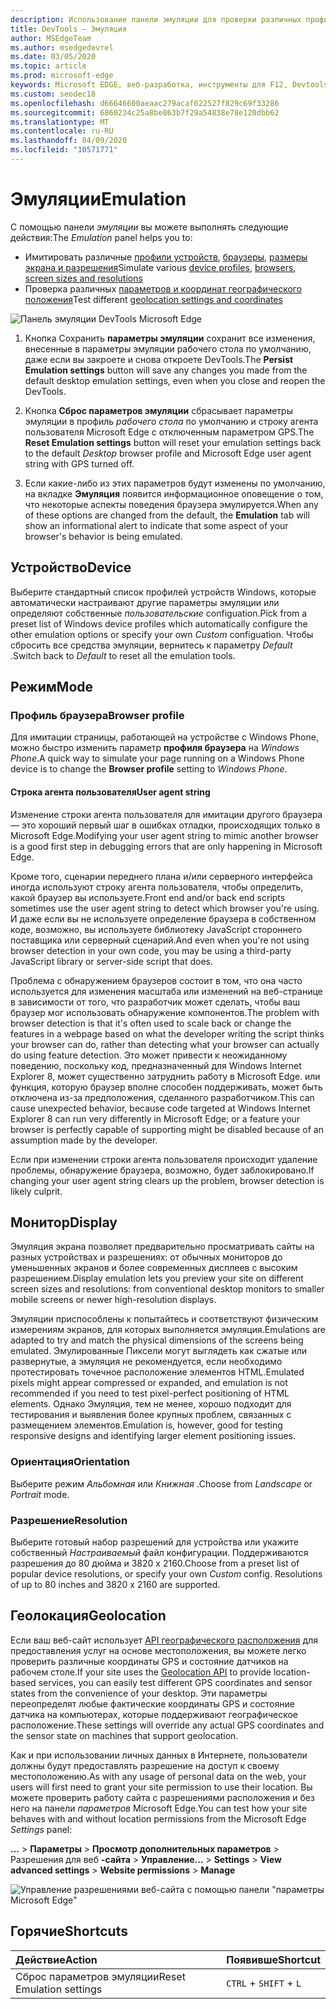 ```yaml
---
description: Использование панели эмуляции для проверки различных профилей браузера, размеров экрана и разрешения и координат местоположения GPS
title: DevTools — Эмуляция
author: MSEdgeTeam
ms.author: msedgedevrel
ms.date: 03/05/2020
ms.topic: article
ms.prod: microsoft-edge
keywords: Microsoft EDGE, веб-разработка, инструменты для F12, Devtools, эмуляция устройств, разработка с откликом, географическое расположение, разрешение
ms.custom: seodec18
ms.openlocfilehash: d66646600aeaac279acaf622527f829c69f33286
ms.sourcegitcommit: 6860234c25a8be863b7f29a54838e78e120dbb62
ms.translationtype: MT
ms.contentlocale: ru-RU
ms.lasthandoff: 04/09/2020
ms.locfileid: "10571771"
---
```

# <span data-ttu-id="6d1c3-104">Эмуляции</span><span class="sxs-lookup"><span data-stu-id="6d1c3-104">Emulation</span></span>

<span data-ttu-id="6d1c3-105">С помощью панели *эмуляции* вы можете выполнять следующие действия:</span><span class="sxs-lookup"><span data-stu-id="6d1c3-105">The *Emulation* panel helps you to:</span></span>
 - <span data-ttu-id="6d1c3-106">Имитировать различные [профили устройств](#device), [браузеры](#browser-profile), [размеры экрана и разрешения](#display)</span><span class="sxs-lookup"><span data-stu-id="6d1c3-106">Simulate various [device profiles](#device), [browsers](#browser-profile), [screen sizes and resolutions](#display)</span></span>
 - <span data-ttu-id="6d1c3-107">Проверка различных [параметров и координат географического положения](#geolocation)</span><span class="sxs-lookup"><span data-stu-id="6d1c3-107">Test different [geolocation settings and coordinates](#geolocation)</span></span>

![Панель эмуляции DevTools Microsoft Edge](./media/emulation.png)

1. <span data-ttu-id="6d1c3-109">Кнопка Сохранить **параметры эмуляции** сохранит все изменения, внесенные в параметры эмуляции рабочего стола по умолчанию, даже если вы закроете и снова откроете DevTools.</span><span class="sxs-lookup"><span data-stu-id="6d1c3-109">The **Persist Emulation settings** button will save any changes you made from the default desktop emulation settings, even when you close and reopen the DevTools.</span></span> 

2. <span data-ttu-id="6d1c3-110">Кнопка **Сброс параметров эмуляции** сбрасывает параметры эмуляции в профиль *рабочего стола* по умолчанию и строку агента пользователя Microsoft Edge с отключенным параметром GPS.</span><span class="sxs-lookup"><span data-stu-id="6d1c3-110">The **Reset Emulation settings** button will reset your emulation settings back to the default *Desktop* browser profile and Microsoft Edge user agent string with GPS turned off.</span></span>

3. <span data-ttu-id="6d1c3-111">Если какие-либо из этих параметров будут изменены по умолчанию, на вкладке **Эмуляция** появится информационное оповещение о том, что некоторые аспекты поведения браузера эмулируется.</span><span class="sxs-lookup"><span data-stu-id="6d1c3-111">When any of these options are changed from the default, the **Emulation** tab will show an informational alert to indicate that some aspect of your browser's behavior is being emulated.</span></span>

## <span data-ttu-id="6d1c3-112">Устройство</span><span class="sxs-lookup"><span data-stu-id="6d1c3-112">Device</span></span>

<span data-ttu-id="6d1c3-113">Выберите стандартный список профилей устройств Windows, которые автоматически настраивают другие параметры эмуляции или определяют собственные *пользовательские* configuation.</span><span class="sxs-lookup"><span data-stu-id="6d1c3-113">Pick from a preset list of Windows device profiles which  automatically configure the other emulation options or specify your own *Custom* configuation.</span></span> <span data-ttu-id="6d1c3-114">Чтобы сбросить все средства эмуляции, вернитесь к параметру *Default* .</span><span class="sxs-lookup"><span data-stu-id="6d1c3-114">Switch back to *Default* to reset all the emulation tools.</span></span>

## <span data-ttu-id="6d1c3-115">Режим</span><span class="sxs-lookup"><span data-stu-id="6d1c3-115">Mode</span></span>

### <span data-ttu-id="6d1c3-116">Профиль браузера</span><span class="sxs-lookup"><span data-stu-id="6d1c3-116">Browser profile</span></span>
<span data-ttu-id="6d1c3-117">Для имитации страницы, работающей на устройстве с Windows Phone, можно быстро изменить параметр **профиля браузера** на *Windows Phone*.</span><span class="sxs-lookup"><span data-stu-id="6d1c3-117">A quick way to simulate your page running on a Windows Phone device is to change the **Browser profile** setting to *Windows Phone*.</span></span>

#### <span data-ttu-id="6d1c3-118">Строка агента пользователя</span><span class="sxs-lookup"><span data-stu-id="6d1c3-118">User agent string</span></span>

<span data-ttu-id="6d1c3-119">Изменение строки агента пользователя для имитации другого браузера — это хороший первый шаг в ошибках отладки, происходящих только в Microsoft Edge.</span><span class="sxs-lookup"><span data-stu-id="6d1c3-119">Modifying your user agent string to mimic another browser is a good first step in debugging errors that are only happening in Microsoft Edge.</span></span> 

<span data-ttu-id="6d1c3-120">Кроме того, сценарии переднего плана и/или серверного интерфейса иногда используют строку агента пользователя, чтобы определить, какой браузер вы используете.</span><span class="sxs-lookup"><span data-stu-id="6d1c3-120">Front end and/or back end scripts sometimes use the user agent string  to detect which browser you're using.</span></span> <span data-ttu-id="6d1c3-121">И даже если вы не используете определение браузера в собственном коде, возможно, вы используете библиотеку JavaScript стороннего поставщика или серверный сценарий.</span><span class="sxs-lookup"><span data-stu-id="6d1c3-121">And even when you're not using browser detection in your own code, you may be using a third-party JavaScript library or server-side script that does.</span></span>

<span data-ttu-id="6d1c3-122">Проблема с обнаружением браузеров состоит в том, что она часто используется для изменения масштаба или изменений на веб-странице в зависимости от того, что разработчик может сделать, чтобы ваш браузер мог использовать обнаружение компонентов.</span><span class="sxs-lookup"><span data-stu-id="6d1c3-122">The problem with browser detection is that it's often used to scale back or change the features in a webpage based on what the developer writing the script thinks your browser can do, rather than detecting what your browser can actually do using feature detection.</span></span> <span data-ttu-id="6d1c3-123">Это может привести к неожиданному поведению, поскольку код, предназначенный для Windows Internet Explorer 8, может существенно затруднить работу в Microsoft Edge. или функция, которую браузер вполне способен поддерживать, может быть отключена из-за предположения, сделанного разработчиком.</span><span class="sxs-lookup"><span data-stu-id="6d1c3-123">This can cause unexpected behavior, because code targeted at Windows Internet Explorer 8 can run very differently in Microsoft Edge; or a feature your browser is perfectly capable of supporting might be disabled because of an assumption made by the developer.</span></span>

<span data-ttu-id="6d1c3-124">Если при изменении строки агента пользователя происходит удаление проблемы, обнаружение браузера, возможно, будет заблокировано.</span><span class="sxs-lookup"><span data-stu-id="6d1c3-124">If changing your user agent string clears up the problem, browser detection is likely culprit.</span></span>

## <span data-ttu-id="6d1c3-125">Монитор</span><span class="sxs-lookup"><span data-stu-id="6d1c3-125">Display</span></span>

<span data-ttu-id="6d1c3-126">Эмуляция экрана позволяет предварительно просматривать сайты на разных устройствах и разрешениях: от обычных мониторов до уменьшенных экранов и более современных дисплеев с высоким разрешением.</span><span class="sxs-lookup"><span data-stu-id="6d1c3-126">Display emulation lets you preview your site on different screen sizes and resolutions: from conventional desktop monitors to smaller mobile screens or newer high-resolution displays.</span></span>

<span data-ttu-id="6d1c3-127">Эмуляции приспособлены к попытайтесь и соответствуют физическим измерениям экранов, для которых выполняется эмуляция.</span><span class="sxs-lookup"><span data-stu-id="6d1c3-127">Emulations are adapted to try and match the physical dimensions of the screens being emulated.</span></span> <span data-ttu-id="6d1c3-128">Эмулированные Пиксели могут выглядеть как сжатые или развернутые, а эмуляция не рекомендуется, если необходимо протестировать точечное расположение элементов HTML.</span><span class="sxs-lookup"><span data-stu-id="6d1c3-128">Emulated pixels might appear compressed or expanded, and emulation is not recommended if you need to test pixel-perfect positioning of HTML elements.</span></span> <span data-ttu-id="6d1c3-129">Однако Эмуляция, тем не менее, хорошо подходит для тестирования и выявления более крупных проблем, связанных с размещением элементов.</span><span class="sxs-lookup"><span data-stu-id="6d1c3-129">Emulation is, however, good for testing responsive designs and identifying larger element positioning issues.</span></span>

### <span data-ttu-id="6d1c3-130">Ориентация</span><span class="sxs-lookup"><span data-stu-id="6d1c3-130">Orientation</span></span>

<span data-ttu-id="6d1c3-131">Выберите режим *Альбомная* или *Книжная* .</span><span class="sxs-lookup"><span data-stu-id="6d1c3-131">Choose from *Landscape* or *Portrait* mode.</span></span>

### <span data-ttu-id="6d1c3-132">Разрешение</span><span class="sxs-lookup"><span data-stu-id="6d1c3-132">Resolution</span></span>

<span data-ttu-id="6d1c3-133">Выберите готовый набор разрешений для устройства или укажите собственный *Настраиваемый* файл конфигурации. Поддерживаются разрешения до 80 дюйма и 3820 x 2160.</span><span class="sxs-lookup"><span data-stu-id="6d1c3-133">Choose from a preset list of popular device resolutions, or specify your own *Custom* config. Resolutions of up to 80 inches and 3820 x 2160 are supported.</span></span>

## <span data-ttu-id="6d1c3-134">Геолокация</span><span class="sxs-lookup"><span data-stu-id="6d1c3-134">Geolocation</span></span>

<span data-ttu-id="6d1c3-135">Если ваш веб-сайт использует [API географического расположения](https://developer.mozilla.org/docs/Web/API/Geolocation/Using_geolocation) для предоставления услуг на основе местоположения, вы можете легко проверить различные координаты GPS и состояние датчиков на рабочем столе.</span><span class="sxs-lookup"><span data-stu-id="6d1c3-135">If your site uses the [Geolocation API](https://developer.mozilla.org/docs/Web/API/Geolocation/Using_geolocation) to provide location-based services, you can easily test different GPS coordinates and sensor states from the convenience of your desktop.</span></span> <span data-ttu-id="6d1c3-136">Эти параметры переопределят любые фактические координаты GPS и состояние датчика на компьютерах, которые поддерживают географическое расположение.</span><span class="sxs-lookup"><span data-stu-id="6d1c3-136">These settings will override any actual GPS coordinates and the sensor state on machines that support geolocation.</span></span> 

<span data-ttu-id="6d1c3-137">Как и при использовании личных данных в Интернете, пользователи должны будут предоставлять разрешение на доступ к своему местоположению.</span><span class="sxs-lookup"><span data-stu-id="6d1c3-137">As with any usage of personal data on the web, your users will first need to grant your site permission to use their location.</span></span> <span data-ttu-id="6d1c3-138">Вы можете проверить работу сайта с разрешениями расположения и без него на панели *параметров* Microsoft Edge.</span><span class="sxs-lookup"><span data-stu-id="6d1c3-138">You can test how your site behaves with and without location permissions from the Microsoft Edge *Settings* panel:</span></span>

<span data-ttu-id="6d1c3-139">**...** >  **Параметры**  >  **Просмотр дополнительных параметров**  >  Разрешения для веб **-сайта**  >  **Управление**</span><span class="sxs-lookup"><span data-stu-id="6d1c3-139">**...** > **Settings** > **View advanced settings** > **Website permissions** > **Manage**</span></span>

![Управление разрешениями веб-сайта с помощью панели "параметры Microsoft Edge"](./media/settings_manage_permissions.png)

## <span data-ttu-id="6d1c3-141">Горячие</span><span class="sxs-lookup"><span data-stu-id="6d1c3-141">Shortcuts</span></span>

| <span data-ttu-id="6d1c3-142">Действие</span><span class="sxs-lookup"><span data-stu-id="6d1c3-142">Action</span></span>                   | <span data-ttu-id="6d1c3-143">Появивше</span><span class="sxs-lookup"><span data-stu-id="6d1c3-143">Shortcut</span></span>               |
|:-------------------------|:-----------------------|
| <span data-ttu-id="6d1c3-144">Сброс параметров эмуляции</span><span class="sxs-lookup"><span data-stu-id="6d1c3-144">Reset Emulation settings</span></span> | `CTRL` + `SHIFT` + `L` |

